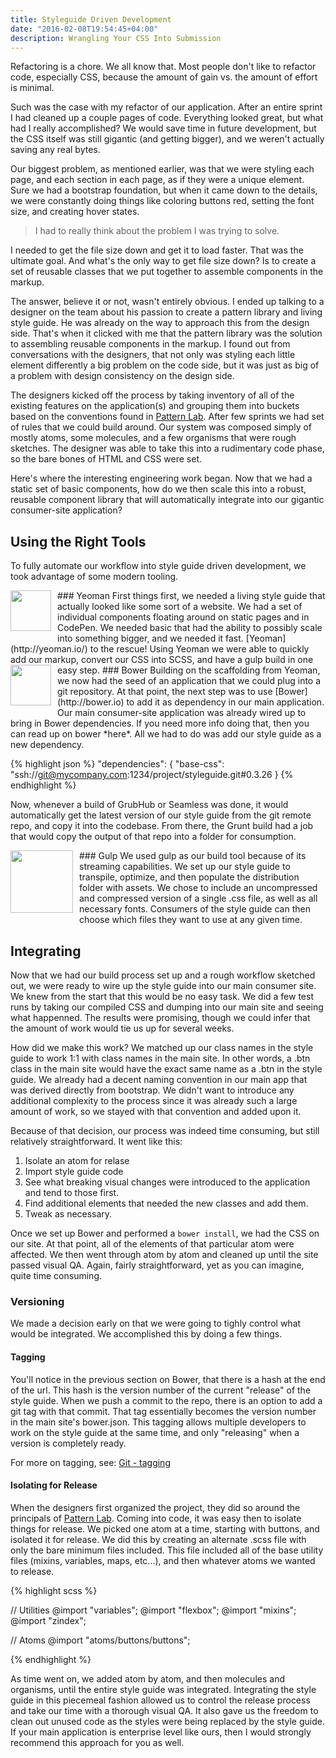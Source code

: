 ```yaml
---
title: Styleguide Driven Development
date: "2016-02-08T19:54:45+04:00"
description: Wrangling Your CSS Into Submission
---
```


Refactoring is a chore. We all know that. Most people don't like to refactor code, especially CSS, because the amount of gain vs. the amount of effort is minimal.

Such was the case with my refactor of our application. After an entire sprint I had cleaned up a couple pages of code. Everything looked great, but what had I really accomplished? We would save time in future development, but the CSS itself was still gigantic (and getting bigger), and we weren't actually saving any real bytes.

Our biggest problem, as mentioned earlier, was that we were styling each page, and each section in each page, as if they were a unique element. Sure we had a bootstrap foundation, but when it came down to the details, we were constantly doing things like coloring buttons red, setting the font size, and creating hover states.

> I had to really think about the problem I was trying to solve.

I needed to get the file size down and get it to load faster. That was the ultimate goal. And what's the only way to get file size down? Is to create a set of reusable classes that we put together to assemble components in the markup.

The answer, believe it or not, wasn't entirely obvious. I ended up talking to a designer on the team about his passion to create a pattern library and living style guide. He was already on the way to approach this from the design side. That's when it clicked with me that the pattern library was the solution to assembling reusable components in the markup. I found out from conversations with the designers, that not only was styling each little element differently a big problem on the code side, but it was just as big of a problem with design consistency on the design side.

The designers kicked off the process by taking inventory of all of the existing features on the application(s) and grouping them into buckets based on the conventions found in [Pattern Lab](http://patternlab.io/). After few sprints we had set of rules that we could build around. Our system was composed simply of mostly atoms, some molecules, and a few organisms that were rough sketches. The designer was able to take this into a rudimentary code phase, so the bare bones of HTML and CSS were set.

Here's where the interesting engineering work began. Now that we had a static set of basic components, how do we then scale this into a robust, reusable component library that will automatically integrate into our gigantic consumer-site application?

## Using the Right Tools

To fully automate our workflow into style guide driven development, we took advantage of some modern tooling.

<img src="http://www.losasso.com/wp-content/uploads/2015/04/yeoman-logo.png" style="float: left; height: 65px; padding: 0 10px 10px 0;">
### Yeoman
First things first, we needed a living style guide that actually looked like some sort of a website. We had a set of individual components floating around on static pages and in CodePen. We needed basic that had the ability to possibly scale into something bigger, and we needed it fast. [Yeoman](http://yeoman.io/) to the rescue! Using Yeoman we were able to quickly add our markup, convert our CSS into SCSS, and have a gulp build in one easy step.

<img src="http://bower.io/img/bower-logo.svg" style="float: left; height: 65px; padding: 0 10px 10px 0;">
### Bower
Building on the scaffolding from Yeoman, we now had the seed of an application that we could plug into a git  repository. At that point, the next step was to use [Bower](http://bower.io) to add it as dependency in our main application. Our main consumer-site application was already wired up to bring in Bower dependencies. If you need more info doing that, then you can read up on bower *here*. All we had to do was add our style guide as a new dependency.

{% highlight json %}
"dependencies": {
"base-css": "ssh://git@mycompany.com:1234/project/styleguide.git#0.3.26
}
{% endhighlight %}

Now, whenever a build of GrubHub or Seamless was done, it would automatically get the latest version of our style guide from the git remote repo, and copy it into the codebase. From there, the Grunt build had a job that would copy the output of that repo into a folder for consumption.

<img src="https://cdn.worldvectorlogo.com/logos/gulp.svg" style="float: left; height: 100px; padding: 0 10px 10px 0;">
### Gulp
We used gulp as our build tool because of its streaming capabilities. We set up our style guide to transpile, optimize, and then populate the distribution folder with assets. We chose to include an uncompressed and compressed version of a single .css file, as well as all necessary fonts. Consumers of the style guide can then choose which files they want to use at any given time.

## Integrating

Now that we had our build process set up and a rough workflow sketched out, we were ready to wire up the style guide into our main consumer site. We knew from the start that this would be no easy task. We did a few test runs by taking our compiled CSS and dumping into our main site and seeing what happenned. The results were promising, though we could infer that the amount of work would tie us up for several weeks.

How did we make this work? We matched up our class names in the style guide to work 1:1 with class names in the main site. In other words, a .btn class in the main site would have the exact same name as a .btn in the style guide. We already had a decent naming convention in our main app that was derived directly from bootstrap. We didn't want to introduce any additional complexity to the process since it was already such a large amount of work, so we stayed with that convention and added upon it.

Because of that decision, our process was indeed time consuming, but still relatively straightforward. It went like this:

1. Isolate an atom for relase
2. Import style guide code
3. See what breaking visual changes were introduced to the application and tend to those first.
4. Find additional elements that needed the new classes and add them.
5. Tweak as necessary.

Once we set up Bower and performed a `bower install`, we had the CSS on our site. At that point, all of the elements of that particular atom were affected. We then went through atom by atom and cleaned up until the site passed visual QA. Again, fairly straightforward, yet as you can imagine, quite time consuming.

### Versioning

We made a decision early on that we were going to tighly control what would be integrated. We accomplished this by doing a few things.

#### Tagging

You'll notice in the previous section on Bower, that there is a hash at the end of the url. This hash is the version number of the current "release" of the style guide. When we push a commit to the repo, there is an option to add a git tag with that commit. That tag essentially becomes the version number in the main site's bower.json. This tagging allows multiple developers to work on the style guide at the same time, and only "releasing" when a version is completely ready.

For more on tagging, see: [Git - tagging](https://git-scm.com/book/en/v2/Git-Basics-Tagging)

#### Isolating for Release

When the designers first organized the project, they did so around the principals of [Pattern Lab](http://patternlab.io/). Coming into code, it was easy then to isolate things for release. We picked one atom at a time, starting with buttons, and isolated it for release. We did this by creating an alternate .scss file with only the bare minimum files included. This file included all of the base utility files (mixins, variables, maps, etc...), and then whatever atoms we wanted to release.

{% highlight scss %}

// Utilities
@import "variables";
@import "flexbox";
@import "mixins";
@import "zindex";

// Atoms
@import "atoms/buttons/buttons";

{% endhighlight %}

As time went on, we added atom by atom, and then molecules and organisms, until the entire style guide was integrated. Integrating the style guide in this piecemeal fashion allowed us to control the release process and take our time with a thorough visual QA. It also gave us the freedom to clean out unused code as the styles were being replaced by the style guide. If your main application is enterprise level like ours, then I would strongly recommend this approach for you as well.
